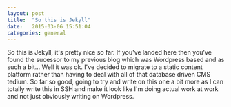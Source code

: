 ```yaml
---
layout: post
title:  "So this is Jekyll"
date:   2015-03-06 15:51:04
categories: general
---
```


So this is Jekyll, it's pretty nice so far. If you've landed here then you've found the sucessor to my previous blog which was Wordpress based and as such a bit... Well
it was ok. I've decided to migrate to a static content platform rather than having to deal with all of that database driven CMS tedium. So far so good, going to try and 
write on this one a bit more as I can totally write this in SSH and make it look like I'm doing actual work at work and not just obviously writing on Wordpress. 

